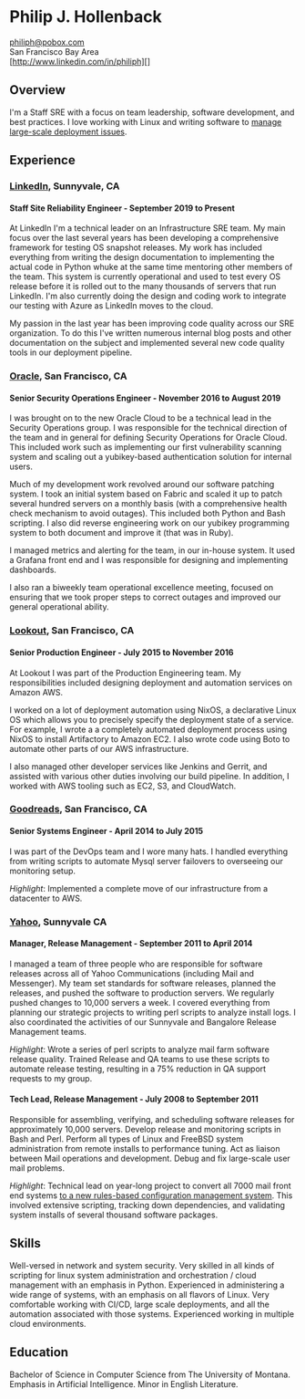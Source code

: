 # Philip J. Hollenback

philiph@pobox.com  
San Francisco Bay Area  
[http://www.linkedin.com/in/philiph][]

## Overview

I'm a Staff SRE with a focus on team leadership, software development, and best practices.
I love working with Linux and writing software to [manage large-scale deployment issues][].

## Experience

### [LinkedIn][], Sunnyvale, CA

#### Staff Site Reliability Engineer - September 2019 to Present

At LinkedIn I'm a technical leader on an Infrastructure SRE team.  My main focus over the last
several years has been developing a comprehensive framework for testing OS snapshot releases.  My
work has included everything from writing the design documentation to implementing the actual code
in Python whuke at the same time mentoring other members of the team.  This system is currently
operational and used to test every OS release before it is rolled out to the many thousands of
servers that run LinkedIn.  I'm also currently doing the design and coding work to integrate our
testing with Azure as LinkedIn moves to the cloud.

My passion in the last year has been improving code quality across our SRE organization.  To do this
I've written numerous internal blog posts and other documentation on the subject and implemented
several new code quality tools in our deployment pipeline.

### [Oracle][], San Francisco, CA

#### Senior Security Operations Engineer - November 2016 to August 2019

I was brought on to the new Oracle Cloud to be a technical lead in the Security Operations group.  I
was responsible for the technical direction of the team and in general for defining Security
Operations for Oracle Cloud.  This included work such as implementing our first vulnerability
scanning system and scaling out a yubikey-based authentication solution for internal users.

Much of my development work revolved around our software patching system.  I took an initial system
based on Fabric and scaled it up to patch several hundred servers on a monthly basis (with a
comprehensive health check mechanism to avoid outages).  This included both Python and Bash
scripting.  I also did reverse engineering work on our yubikey programming system to both document
and improve it (that was in Ruby).

I managed metrics and alerting for the team, in our in-house system.  It used a Grafana front
end and I was responsible for designing and implementing dashboards.

I also ran a biweekly team operational excellence meeting, focused on ensuring that we took proper
steps to correct outages and improved our general operational ability.

### [Lookout][], San Francisco, CA

#### Senior Production Engineer - July 2015 to November 2016

At Lookout I was part of the Production Engineering team. My responsibilities included designing
deployment and automation services on Amazon AWS.

I worked on a lot of deployment automation using NixOS, a declarative Linux OS which allows you to
precisely specify the deployment state of a service. For example, I wrote a a completely automated
deployment process using NixOS to install Artifactory to Amazon EC2.  I also wrote code using Boto
to automate other parts of our AWS infrastructure.

I also managed other developer services like Jenkins and Gerrit, and assisted with various other
duties involving our build pipeline.  In addition, I worked with AWS tooling such as EC2, S3, and
CloudWatch.

### [Goodreads][], San Francisco, CA

#### Senior Systems Engineer - April 2014 to July 2015

I was part of the DevOps team and I wore many hats. I handled everything from writing scripts to
automate Mysql server failovers to overseeing our monitoring setup.

*Highlight*: Implemented a complete move of our infrastructure from a datacenter to AWS.

### [Yahoo][], Sunnyvale CA

#### Manager, Release Management - September 2011 to April 2014

I managed a team of three people who are responsible for software releases across all of Yahoo
Communications (including Mail and Messenger). My team set standards for software releases, planned
the releases, and pushed the software to production servers. We regularly pushed changes to 10,000
servers a week. I covered everything from planning our strategic projects to writing perl scripts to
analyze install logs.  I also coordinated the activities of our Sunnyvale and Bangalore Release
Management teams.

*Highlight*: Wrote a series of perl scripts to analyze mail farm software release quality. Trained
Release and QA teams to use these scripts to automate release testing, resulting in a 75% reduction
in QA support requests to my group.

#### Tech Lead, Release Management - July 2008 to September 2011

Responsible for assembling, verifying, and scheduling software releases for approximately 10,000
servers. Develop release and monitoring scripts in Bash and Perl. Perform all types of Linux and
FreeBSD system administration from remote installs to performance tuning. Act as liaison between
Mail operations and development. Debug and fix large-scale user mail problems.

*Highlight*: Technical lead on year-long project to convert all 7000 mail front end systems
[to a new rules-based configuration management system][]. This involved extensive scripting, tracking down
dependencies, and validating system installs of several thousand software packages.

## Skills

Well-versed in network and system security.  Very skilled in all kinds of scripting for linux system
administration and orchestration / cloud management with an emphasis in Python.  Experienced in
administering a wide range of systems, with an emphasis on all flavors of Linux.  Very comfortable
working with CI/CD, large scale deployments, and all the automation associated with those systems.
Experienced working in multiple cloud environments.

## Education

Bachelor of Science in Computer Science from The University of Montana.
Emphasis in Artificial Intelligence. Minor in English Literature.

  [http://www.linkedin.com/in/philiph]: http://www.linkedin.com/in/philiph
  [manage large-scale deployment issues]: http://www.hollenback.net/index.php/ServerLoadSpreading
  [LinkedIn]: https://www.linkedin.com
  [Oracle]: https://cloud.oracle.com/
  [Lookout]: https://www.lookout.com/
  [Goodreads]: https://www.goodreads.com/
  [Yahoo]: http://www.yahoo.com
  [to a new rules-based configuration management system]: https://db.usenix.org/events/lisa10/tech/full_papers/Hollenback.pdf
  [www.hollenback.net/index.php/MyArticles]: http://www.hollenback.net/index.php/MyArticles
